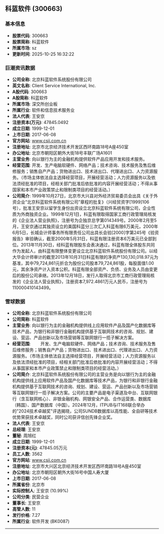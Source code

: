 ## 科蓝软件 (300663)

### 基本信息

- **股票代码**: 300663
- **股票简称**: 科蓝软件
- **所属市场**: sz
- **更新时间**: 2025-10-25 16:32:22

### 巨潮资讯数据

- **公司全称**: 北京科蓝软件系统股份有限公司
- **英文名称**: Client Service International, Inc.
- **A股代码**: 300663
- **A股简称**: 科蓝软件
- **所属市场**: 深交所创业板
- **所属行业**: 软件和信息技术服务业
- **法人代表**: 王安京
- **注册资本(万元)**: 47845.0492
- **成立日期**: 1999-12-01
- **上市日期**: 2017-06-08
- **官方网站**: www.csii.com.cn
- **注册地址**: 北京市北京经济技术开发区西环南路18号A座450室
- **办公地址**: 北京市朝阳区朝外大街18号丰联广场A1601
- **主营业务**: 向以银行为主的金融机构提供软件产品应用开发和技术服务。
- **经营范围**: 开发、生产电脑软硬件、网络产品；技术咨询、技术服务及售后维修服务；销售自产产品；货物进出口、技术进出口、代理进出口、人力资源服务。（市场主体依法自主选择经营项目，开展经营活动；人力资源服务以及依法须经批准的项目，经相关部门批准后依批准的内容开展经营活动；不得从事国家和本市产业政策禁止和限制类项目的经营活动。）
- **公司简介**: 1999年10月27日，北京市大兴县对外经济贸易委员会出具《关于外资企业“北京科蓝软件系统有限公司”章程的批复》（兴经贸资字[1999]106号），批准王安京以留学生身份出资设立北京科蓝软件系统有限公司，企业性质为外商独资企业。1999年12月1日，科蓝有限取得国家工商行政管理局核发的《企业法人营业执照》，注册号为企独京总字第014349号。2000年2月至5月，王安京通过其独资设立的美国科蓝分三次汇入科蓝有限6万美元，2000年6月5日，长城会计师事务所有限责任公司出具长会验[2000]字第245号《验资报告》审验确认，截至2000年5月31日，科蓝有限注册资本6万美元已全部到位。2013年11月30日，经科蓝有限股东会表决通过，科蓝有限全体股东共同作为发起人，由科蓝有限整体变更设立北京科蓝软件系统股份有限公司。以经大华会计师审计的截至2013年10月31日科蓝有限的净资产130,130,018.97元为基准，其中79,724,861元折合为股份公司股本79,724,861股，每股面值1.00元，其余净资产计入资本公积。科蓝有限全部资产、负债、业务及人员由变更后的股份公司承继。2013年12月18日，发行人取得北京市工商行政管理局核发的《企业法人营业执照》，注册资本7,972.4861万元人民币，注册号为110000410143499。

### 雪球数据

- **公司全称**: 北京科蓝软件系统股份有限公司
- **公司简称**: 科蓝软件
- **主营业务**: 向以银行为主的金融机构提供线上应用软件产品及国产化数据库等技术产品，为银行和非银行金融机构提供基于互联网技术的咨询、规划、建设、营运、产品创新以及市场营销等互联网银行一揽子解决方案。
- **经营范围**: 　　开发、生产电脑软硬件、网络产品；技术咨询、技术服务及售后维修服务；销售自产产品；货物进出口、技术进出口、代理进出口、人力资源服务。（市场主体依法自主选择经营项目，开展经营活动；人力资源服务以及依法须经批准的项目，经相关部门批准后依批准的内容开展经营活动；不得从事国家和本市产业政策禁止和限制类项目的经营活动。）
- **公司简介**: 北京科蓝软件系统股份有限公司的主营业务是向以银行为主的金融机构提供线上应用软件产品及国产化数据库等技术产品，为银行和非银行金融机构提供基于互联网技术的咨询、规划、建设、营运、产品创新以及市场营销等互联网银行一揽子解决方案。公司的主要产品是电子渠道及中台、互联网银行（含互联网核心）、非银金融机构、网银安全产品、合作运营类、数据库（韩国）、国产数据库（中国）。2024年12月，ITPUB与IT168联合举办的"2024技术卓越奖"评选揭晓，公司SUNDB数据库以高性能、全自研等技术优势荣获技术卓越奖，同时公司获评信创先锋企业奖。
- **法人代表**: 王安京
- **总经理**: 王安京
- **董秘**: 周旭红
- **成立日期**: 1999-12-01
- **注册资本(元)**: 47845.05万元
- **员工人数**: 3562
- **官方网站**: www.csii.com.cn
- **注册地址**: 北京市大兴区北京经济技术开发区西环南路18号A座450室
- **办公地址**: 北京市朝阳区朝外大街16号中国人寿大厦
- **上市日期**: 2017-06-08
- **所属省份**: 北京市
- **实际控制人**: 王安京 (10.99%)
- **公司分类**: 民营企业
- **董事长**: 王安京
- **高管人数**: 11
- **发行价格**: 7.27
- **所属行业**: 软件开发 (BK0087)

---
